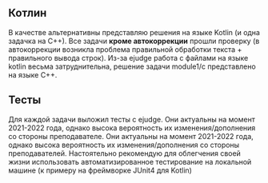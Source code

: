 ## Котлин

В качестве альтернативны представляю  решения на языке Kotlin (и одна задачка на C++).
Все задачи __кроме автокоррекции__ прошли проверку (в автокоррекции возникла проблема правильной обработки текста + правильного вывода строк). Из-за ejudge работа с файлами на языке kotlin весьма затруднительна, решение задачи module1/c представлено на языке C++.

## Тесты

Для каждой задачи выложил тесты с ejudge. Они актуальны на момент 2021-2022 года, однако высока вероятность их
изменения/дополнения со стороны преподавателе. Они актуальны на момент 2021-2022 года, однако высока вероятность их изменения/дополнения со стороны преподавателей. Настоятельно рекомендую для облегчения своей жизни использовать автоматизированное тестирование на локальной машине (к примеру на фреймворке JUnit4 для Kotlin)

